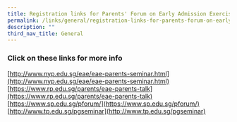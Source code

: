 ```yaml
---
title: Registration links for Parents' Forum on Early Admission Exercise
permalink: /links/general/registration-links-for-parents-forum-on-early-admission-exercise/
description: ""
third_nav_title: General
---
```

### Click on these links for more info

[http://www.nyp.edu.sg/eae/eae-parents-seminar.html](http://www.nyp.edu.sg/eae/eae-parents-seminar.html) <br>
[https://www.rp.edu.sg/parents/eae-parents-talk](https://www.rp.edu.sg/parents/eae-parents-talk) <br>
[https://www.sp.edu.sg/pforum/](https://www.sp.edu.sg/pforum/) <br>
[http://www.tp.edu.sg/pgseminar](http://www.tp.edu.sg/pgseminar)